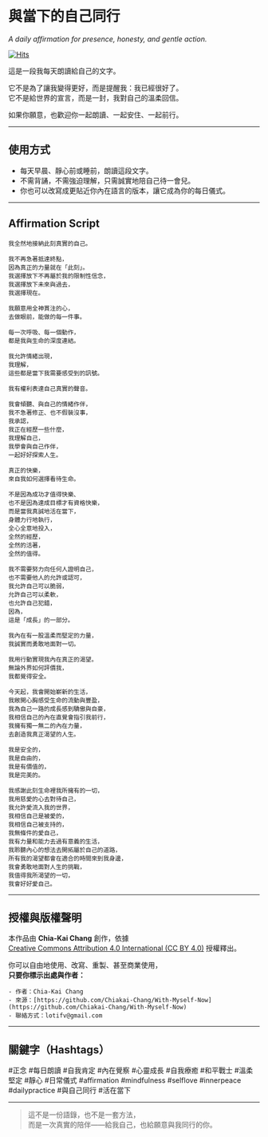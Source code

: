 # 與當下的自己同行  
*A daily affirmation for presence, honesty, and gentle action.*

[![Hits](https://hits.sh/github.com/Chiakai-Chang/With-Myself-Now.svg?label=%E7%80%8F%E8%A6%BD%E4%BA%BA%E6%AC%A1%2FHITS)](https://hits.sh/github.com/Chiakai-Chang/With-Myself-Now/)

這是一段我每天朗讀給自己的文字。

它不是為了讓我變得更好，而是提醒我：我已經很好了。  
它不是給世界的宣言，而是一封，我對自己的溫柔回信。

如果你願意，也歡迎你一起朗讀、一起安住、一起前行。

---

## 使用方式

- 每天早晨、靜心前或睡前，朗讀這段文字。
- 不需背誦，不需強迫理解，只需誠實地陪自己待一會兒。
- 你也可以改寫成更貼近你內在語言的版本，讓它成為你的每日儀式。

---

## Affirmation Script

```
我全然地接納此刻真實的自己。

我不再急著抵達終點， 
因為真正的力量就在「此刻」。 
我選擇放下不再屬於我的限制性信念， 
我選擇放下未來與過去，
我選擇現在。

我願意用全神貫注的心， 
去做眼前，能做的每一件事。

每一次呼吸、每一個動作，
都是我與生命的深度連結。

我允許情緒出現，
我理解，
這些都是當下我需要感受到的訊號。

我有權利表達自己真實的聲音。

我會傾聽、與自己的情緒作伴，
我不急著修正、也不假裝沒事，
我承認，
我正在經歷一些什麼，
我理解自己，
我學會與自己作伴，
一起好好探索人生。
 
真正的快樂， 
來自我如何選擇看待生命。

不是因為成功才值得快樂、
也不是因為達成目標才有資格快樂， 
而是當我真誠地活在當下，
身體力行地執行，
全心全意地投入，
全然的經歷，
全然的活著，
全然的值得。
 
我不需要努力向任何人證明自己， 
也不需要他人的允許或認可，
我允許自己可以脆弱， 
允許自己可以柔軟，
也允許自己犯錯， 
因為，
這是「成長」的一部分。

我內在有一股溫柔而堅定的力量，
我誠實而勇敢地面對一切。

我用行動實現我內在真正的渴望。 
無論外界如何評價我，
我都覺得安全。

今天起，我會開始嶄新的生活，
我敞開心胸感受生命的流動與豐盈，
我為自己一路的成長感到驕傲與自豪，
我相信自己的內在直覺會指引我前行，
我擁有獨一無二的內在力量， 
去創造我真正渴望的人生。

我是安全的，
我是自由的，
我是有價值的，
我是完美的。

我感謝此刻生命裡我所擁有的一切， 
我用慈愛的心去對待自己，
我允許愛流入我的世界，
我相信自己是被愛的，
我相信自己被支持的， 
我無條件的愛自己，
我有力量和能力去過有意義的生活，
我聆聽內心的想法去開拓屬於自己的道路，
所有我的渴望都會在適合的時間來到我身邊，
我會勇敢地面對人生的挑戰，
我值得我所渴望的一切，
我會好好愛自己。
```

---

## 授權與版權聲明

本作品由 **Chia-Kai Chang** 創作，依據  
[Creative Commons Attribution 4.0 International (CC BY 4.0)](https://creativecommons.org/licenses/by/4.0/deed.zh_TW) 授權釋出。

你可以自由地使用、改寫、重製、甚至商業使用，  
**只要你標示出處與作者：**
```
- 作者：Chia-Kai Chang  
- 來源：[https://github.com/Chiakai-Chang/With-Myself-Now](https://github.com/Chiakai-Chang/With-Myself-Now)  
- 聯絡方式：lotifv@gmail.com
```

---

## 關鍵字（Hashtags）

#正念 #每日朗讀 #自我肯定 #內在覺察 #心靈成長 #自我療癒
#和平戰士 #溫柔堅定 #靜心 #日常儀式 #affirmation #mindfulness
#selflove #innerpeace #dailypractice #與自己同行 #活在當下

---

> 這不是一份語錄，也不是一套方法，  
> 而是一次真實的陪伴——給我自己，也給願意與我同行的你。

